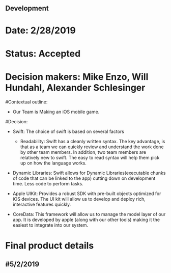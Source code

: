 ## Development
# Date: 2/28/2019

# Status: Accepted
# Decision makers: Mike Enzo, Will Hundahl, Alexander Schlesinger

#Contextual outline:
 - Our Team is Making an iOS mobile game.

#Decision:
- Swift: The choice of swift is based on several factors
  - Readability: Swift has a cleanly written syntax. The key advantage, is that as a team we can quickly review and understand the work done by other team members. In addition, two team members are relatively new to swift. The easy to read syntax will help them pick up on how the language works.

- Dynamic Libraries: Swift allows for Dynamic Libraries(executable chunks of code that can be linked to the app) cutting down on development time. Less code to perform tasks.

- Apple UIKit: Provides a robust SDK with pre-built objects optimized for iOS devices. The UI kit will allow us to develop and deploy rich, interactive features quickly.

- CoreData: This framework will allow us to manage the model layer of our app. It is developed by apple (along with our other tools) making it the easiest to integrate into our system.
# Final product details
#5/2/2019
- 
